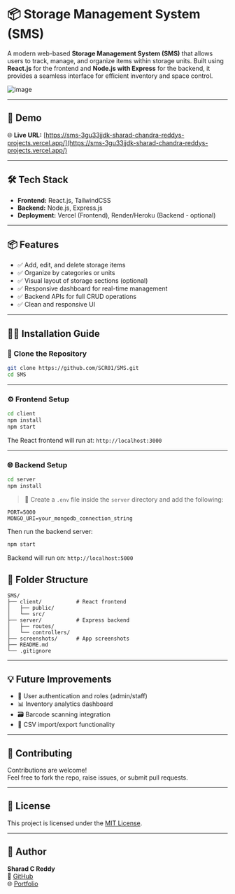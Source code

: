 # 📦 Storage Management System (SMS)

A modern web-based **Storage Management System (SMS)** that allows users to track, manage, and organize items within storage units. Built using **React.js** for the frontend and **Node.js with Express** for the backend, it provides a seamless interface for efficient inventory and space control.

![image](https://i.ibb.co/wR9G2k3/Readme-Thumbnail.png)


---

## 🚀 Demo

🌐 **Live URL:** [https://sms-3gu33jjdk-sharad-chandra-reddys-projects.vercel.app/](https://sms-3gu33jjdk-sharad-chandra-reddys-projects.vercel.app/)

---

## 🛠️ Tech Stack

- **Frontend:** React.js, TailwindCSS  
- **Backend:** Node.js, Express.js  
- **Deployment:** Vercel (Frontend), Render/Heroku (Backend - optional)

---

## 📦 Features

- ✅ Add, edit, and delete storage items
- ✅ Organize by categories or units
- ✅ Visual layout of storage sections (optional)
- ✅ Responsive dashboard for real-time management
- ✅ Backend APIs for full CRUD operations
- ✅ Clean and responsive UI

---

## 🧑‍💻 Installation Guide

### 📁 Clone the Repository

```bash
git clone https://github.com/SCR01/SMS.git
cd SMS
```

---

### ⚙️ Frontend Setup

```bash
cd client
npm install
npm start
```

The React frontend will run at: `http://localhost:3000`

---

### 🌐 Backend Setup

```bash
cd server
npm install
```

> 📌 Create a `.env` file inside the `server` directory and add the following:

```env
PORT=5000
MONGO_URI=your_mongodb_connection_string
```

Then run the backend server:

```bash
npm start
```

Backend will run on: `http://localhost:5000`




## 📂 Folder Structure

```
SMS/
├── client/           # React frontend
│   ├── public/
│   └── src/
├── server/           # Express backend
│   ├── routes/
│   └── controllers/
├── screenshots/      # App screenshots
├── README.md
└── .gitignore
```

---

## 💡 Future Improvements

- 🔐 User authentication and roles (admin/staff)
- 📊 Inventory analytics dashboard
- 🗃️ Barcode scanning integration
- 📁 CSV import/export functionality

---

## 🤝 Contributing

Contributions are welcome!  
Feel free to fork the repo, raise issues, or submit pull requests.

---

## 📄 License

This project is licensed under the [MIT License](LICENSE).

---

## 👤 Author

**Sharad C Reddy**  
🔗 [GitHub](https://github.com/SCR01)  
🌐 [Portfolio](https://portfolio-scr.vercel.app)




